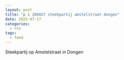 ```yaml
---
layout: post
title: "p 1 286027 steekpartij amstelstraat dongen"
date: 2025-07-17
categories: 
  - rss
tags: 
  - feed
---
```


Steekpartij op Amstelstraat in Dongen
